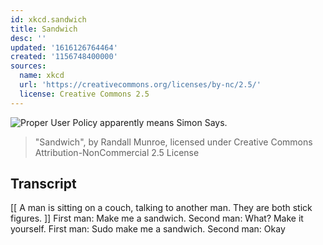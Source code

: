```yaml
---
id: xkcd.sandwich
title: Sandwich
desc: ''
updated: '1616126764464'
created: '1156748400000'
sources:
  name: xkcd
  url: 'https://creativecommons.org/licenses/by-nc/2.5/'
  license: Creative Commons 2.5
---
```

![Proper User Policy apparently means Simon Says.](https://imgs.xkcd.com/comics/sandwich.png)
> "Sandwich", by Randall Munroe, licensed under Creative Commons Attribution-NonCommercial 2.5 License

## Transcript
[[ A man is sitting on a couch, talking to another man.  They are both stick figures. ]]
First man:  Make me a sandwich.
Second man:  What?  Make it yourself.
First man:  Sudo make me a sandwich.
Second man:  Okay
